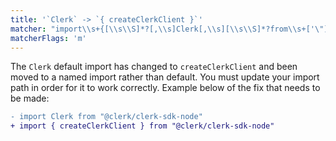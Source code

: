 ```yaml
---
title: '`Clerk` -> `{ createClerkClient }`'
matcher: "import\\s+{[\\s\\S]*?[,\\s]Clerk[,\\s][\\s\\S]*?from\\s+['\"]@clerk\\/clerk-sdk-node[\\s\\S]*?['\"]"
matcherFlags: 'm'
---
```


The `Clerk` default import has changed to `createClerkClient` and been moved to a named import rather than default. You must update your import path in order for it to work correctly. Example below of the fix that needs to be made:

```diff
- import Clerk from "@clerk/clerk-sdk-node"
+ import { createClerkClient } from "@clerk/clerk-sdk-node"
```
